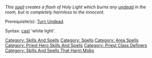 *This [spell](:Category:_Spells "wikilink") creates a flash of Holy
Light which burns any [undead](Undead_Mobs "wikilink") in the room, but
is completely harmless to the innocent.*

Prerequisite(s): [Turn Undead](Turn_Undead "wikilink").

Syntax: [cast](Cast "wikilink") 'white light'.

[Category: Skills And Spells](Category:_Skills_And_Spells "wikilink")
[Category: Spells](Category:_Spells "wikilink") [Category: Area
Spells](Category:_Area_Spells "wikilink") [Category: Priest Hero Skills
And Spells](Category:_Priest_Hero_Skills_And_Spells "wikilink")
[Category: Priest Class
Definers](Category:_Priest_Class_Definers "wikilink") [Category: Skills
And Spells That Harm
Mobs](Category:_Skills_And_Spells_That_Harm_Mobs "wikilink")

